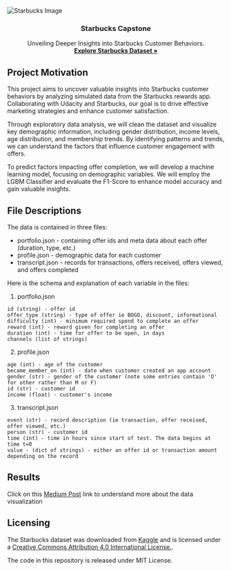 
![Starbucks Image](https://cdn.pixabay.com/photo/2019/07/10/19/25/starbucks-4329351_1280.jpg)
<h3 align="center">Starbucks Capstone</h3>
<p align="center">
  Unveiling Deeper Insights into Starbucks Customer Behaviors.
  <br>
  <a href="https://www.kaggle.com/datasets/ihormuliar/starbucks-customer-data"><strong>Explore Starbucks Dataset »</strong></a>
</p>

## Project Motivation<a name="motivation"></a>

This project aims to uncover valuable insights into Starbucks customer behaviors by analyzing simulated data from the Starbucks rewards app. Collaborating with Udacity and Starbucks, our goal is to drive effective marketing strategies and enhance customer satisfaction.

Through exploratory data analysis, we will clean the dataset and visualize key demographic information, including gender distribution, income levels, age distribution, and membership trends. By identifying patterns and trends, we can understand the factors that influence customer engagement with offers.

To predict factors impacting offer completion, we will develop a machine learning model, focusing on demographic variables. We will employ the LGBM Classifier and evaluate the F1-Score to enhance model accuracy and gain valuable insights.
## File Descriptions <a name="files"></a>
The data is contained in three files:
- portfolio.json - containing offer ids and meta data about each offer (duration, type, etc.)
- profile.json - demographic data for each customer
- transcript.json - records for transactions, offers received, offers viewed, and offers completed

Here is the schema and explanation of each variable in the files:

1. portfolio.json
```angular2html
id (string) - offer id
offer_type (string) - type of offer ie BOGO, discount, informational
difficulty (int) - minimum required spend to complete an offer
reward (int) - reward given for completing an offer
duration (int) - time for offer to be open, in days
channels (list of strings)
```

2. profile.json
```
age (int) - age of the customer
became_member_on (int) - date when customer created an app account
gender (str) - gender of the customer (note some entries contain 'O' for other rather than M or F)
id (str) - customer id
income (float) - customer's income
```

3. transcript.json
```angular2html
event (str) - record description (ie transaction, offer received, offer viewed, etc.)
person (str) - customer id
time (int) - time in hours since start of test. The data begins at time t=0
value - (dict of strings) - either an offer id or transaction amount depending on the record
```

## Results<a name="results"></a>
Click on this <a href="https://medium.com/@khangtm99/exploring-starbuckss-customer-behaviors-for-deeper-insights-823da0505e89">Medium Post</a> link to understand more about the data visualization

## Licensing<a name="licensing"></a>
The Starbucks dataset was downloaded from <a href="https://www.kaggle.com/datasets/ihormuliar/starbucks-customer-data">Kaggle</a> and is licensed under a <a href="https://creativecommons.org/licenses/by/4.0/">Creative Commons Attribution 4.0 International License.</a>. 

The code in this repository is released under MIT License.

